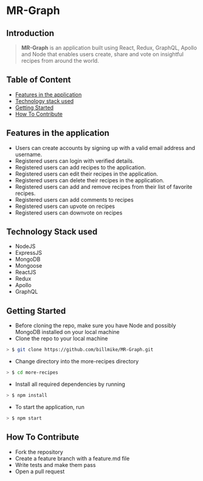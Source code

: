# MR-Graph

## Introduction

> **MR-Graph** is an application built using React, Redux, GraphQL, Apollo and Node that enables users create, share and vote on insightful recipes from around the world.

## Table of Content
- [Features in the application](#features-in-the-application)
- [Technology stack used](#technology-stack-used)
- [Getting Started](#getting-started)
- [How To Contribute](#how-to-contribute) 

## Features in the application

* Users can create accounts by signing up with a valid email address and username.
* Registered users can login with verified details.
* Registered users can add recipes to the application.
* Registered users can edit their recipes in the application.
* Registered users can delete their recipes in the application.
* Registered users can add and remove recipes from their list of favorite recipes.
* Registered users can add comments to recipes
* Registered users can upvote on recipes
* Registered users can downvote on recipes

## Technology Stack used

* NodeJS
* ExpressJS
* MongoDB
* Mongoose
* ReactJS
* Redux
* Apollo
* GraphQL

## Getting Started

* Before cloning the repo, make sure you have Node and possibly MongoDB installed on your local machine
* Clone the repo to your local machine

```sh
> $ git clone https://github.com/billmike/MR-Graph.git
```

* Change directory into the more-recipes directory

```sh
> $ cd more-recipes
```

* Install all required dependencies by running

```sh
> $ npm install
```

* To start the application, run

```sh
> $ npm start
```

## How To Contribute

* Fork the repository
* Create a feature branch with a feature.md file
* Write tests and make them pass
* Open a pull request

